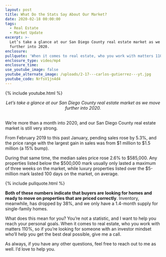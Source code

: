```yaml
---
layout: post
title: What Do the Stats Say About Our Market?
date: 2020-02-18 00:00:00
tags:
  - Real Estate
  - Market Update
excerpt: >-
  Let’s take a glance at our San Diego County real estate market as we move
  further into 2020.
enclosure:
pullquote: 'When it comes to real estate, who you work with matters 110%.'
enclosure_type: video/mp4
enclosure_time:
use_youtube_image: false
youtube_alternate_image: /uploads/2-17---carlos-gutierrez---yt.jpg
youtube_code: NrfsV1jn4d4
---
```


{% include youtube.html %}

<center><em>Let&rsquo;s take a glance at our San Diego County real estate market as we move further into 2020.</em></center>

<br>We’re more than a month into 2020, and our San Diego County real estate market is still very strong.

From February 2019 to this past January, pending sales rose by 5.3%, and the price range with the largest gain in sales was from $1 million to $1.5 million (a 15% bump).

During that same time, the median sales price rose 2.6% to $585,000. Any properties listed below the $500,000 mark usually only lasted a maximum of three weeks on the market, while luxury properties listed over the $5-million mark lasted 100 days on the market, on average.

{% include pullquote.html %}

**Both of these numbers indicate that buyers are looking for homes and ready to move on properties that are priced correctly**. Inventory, meanwhile, has dropped by 38%, and we only have a 1.4-month supply for single-family homes.

What does this mean for you? You’re not a statistic, and I want to help you reach your personal goals. When it comes to real estate, who you work with matters 110%, so if you’re looking for someone with an investor mindset who’ll help you get the best deal possible, give me a call.

As always, if you have any other questions, feel free to reach out to me as well. I’d love to help you.